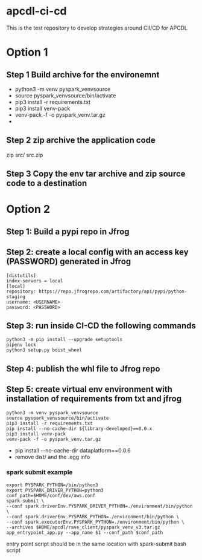 # apcdl-ci-cd
This is the test repository to develop strategies around CII/CD for APCDL

# Option 1

## Step 1 Build archive for the environemnt 
- python3 -m venv pyspark_venvsource
- source pyspark_venvsource/bin/activate
- pip3 install -r requirements.txt
- pip3 install venv-pack
- venv-pack -f -o pyspark_venv.tar.gz
- 

## Step 2 zip archive the application code 
zip src/ src.zip

## Step 3 Copy the env tar archive and zip source code to a destination

# Option 2

## Step 1: Build a pypi repo in Jfrog
## Step 2: create a local config with an access key (PASSWORD) generated in Jfrog


```
[distutils]
index-servers = local
[local]
repository: https://repo.jfrogrepo.com/artifactory/api/pypi/python-staging
username: <USERNAME>
password: <PASSWORD>
```
## Step 3: run inside CI-CD the following commands

```
python3 -m pip install --upgrade setuptools
pipenv lock
python3 setup.py bdist_wheel
```
## Step 4: publish the whl file to Jfrog repo

## Step 5: create virtual env environment with installation of requirements from txt and jfrog

```
python3 -m venv pyspark_venvsource
source pyspark_venvsource/bin/activate
pip3 install -r requirements.txt
pip install --no-cache-dir ${library-developed}==0.0.x
pip3 install venv-pack
venv-pack -f -o pyspark_venv.tar.gz
```

- pip install --no-cache-dir dataplatform==0.0.6
- remove dist/ and the .egg info

### spark submit example
```
export PYSPARK_PYTHON=/bin/python3
export PYSPARK_DRIVER_PYTHON=python3
conf_path=$HOME/conf/dev/aws.conf
spark-submit \
--conf spark.driverEnv.PYSPARK_DRIVER_PYTHON=./environment/bin/python \
--conf spark.driverEnv.PYSPARK_PYTHON=./environment/bin/python \
--conf spark.executorEnv.PYSPARK_PYTHON=./environment/bin/python \
--archives $HOME/apcdl/rave_client/pyspark_venv_v3.tar.gz app_entrypoint_app.py --app_name $1 --conf_path $conf_path
```

entry point script should be in the same location with spark-submit bash script
